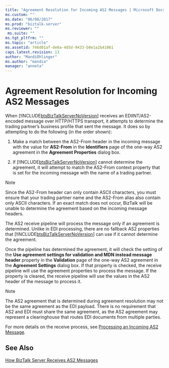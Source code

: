 ```yaml
---
title: "Agreement Resolution for Incoming AS2 Messages | Microsoft Docs"
ms.custom: ""
ms.date: "06/08/2017"
ms.prod: "biztalk-server"
ms.reviewer: ""
 ms.suite: ""
ms.tgt_pltfrm: ""
ms.topic: "article"
ms.assetid: 746d01af-de6a-4d5d-9433-b0e1a2b41861
caps.latest.revision: 13
author: "MandiOhlinger"
ms.author: "mandia"
manager: "anneta"
---
```

# Agreement Resolution for Incoming AS2 Messages
When [!INCLUDE[btsBizTalkServerNoVersion](../includes/btsbiztalkservernoversion-md.md)] receives an EDIINT/AS2-encoded message over HTTP/HTTPS transport, it attempts to determine the trading partner’s business profile that sent the message. It does so by attempting to do the following (in the order shown):  
  
1.  Make a match between the AS2-From header in the incoming message with the value for **AS2-From** in the **Identifiers** page of the one-way AS2 agreement in the **Agreement Properties** dialog box.  
  
2.  If [!INCLUDE[btsBizTalkServerNoVersion](../includes/btsbiztalkservernoversion-md.md)] cannot determine the agreement, it will attempt to match the AS2-From context property that is set for the incoming message with the name of a trading partner.  
  
> [!NOTE]
>  Since the AS2-From header can only contain ASCII characters, you must ensure that your trading partner name and the AS2-From alias also contain only ASCII characters. If an exact match does not occur, BizTalk will be unable to determine the agreement based on the incoming message headers.  
  
 The AS2 receive pipeline will process the message only if an agreement is determined. Unlike in EDI processing, there are no fallback AS2 properties that [!INCLUDE[btsBizTalkServerNoVersion](../includes/btsbiztalkservernoversion-md.md)] can use if it cannot determine the agreement.  
  
 Once the pipeline has determined the agreement, it will check the setting of the **Use agreement settings for validation and MDN instead message header** property in the **Validation** page of the one-way AS2 agreement in the **Agreement Settings** dialog box. If that property is checked, the receive pipeline will use the agreement properties to process the message. If the property is cleared, the receive pipeline will use the values in the AS2 header of the message to process it.  
  
> [!NOTE]
>  The AS2 agreement that is determined during agreement resolution may not be the same agreement as the EDI payload. There is no requirement that AS2 and EDI must share the same agreement, as the AS2 agreement may represent a clearinghouse that routes EDI documents from multiple parties.  
  
 For more details on the receive process, see [Processing an Incoming AS2 Message](../core/processing-an-incoming-as2-message.md).  
  
## See Also  
 [How BizTalk Server Receives AS2 Messages](../core/how-biztalk-server-receives-as2-messages.md)